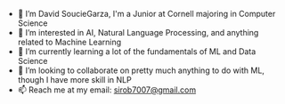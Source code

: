 - 👋 I’m David SoucieGarza, I'm a Junior at Cornell majoring in Computer Science
- 👀 I’m interested in AI, Natural Language Processing, and anything related to Machine Learning
- 🌱 I’m currently learning a lot of the fundamentals of ML and Data Science
- 💞️ I’m looking to collaborate on pretty much anything to do with ML, though I have more skill in NLP
- 📫 Reach me at my email: sirob7007@gmail.com



